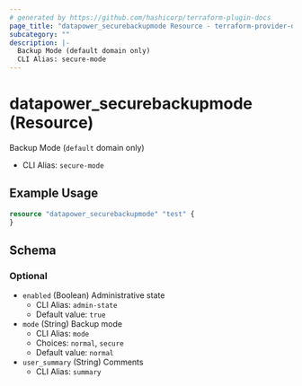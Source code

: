 ```yaml
---
# generated by https://github.com/hashicorp/terraform-plugin-docs
page_title: "datapower_securebackupmode Resource - terraform-provider-datapower"
subcategory: ""
description: |-
  Backup Mode (default domain only)
  CLI Alias: secure-mode
---
```


# datapower_securebackupmode (Resource)

Backup Mode (`default` domain only)
  - CLI Alias: `secure-mode`

## Example Usage

```terraform
resource "datapower_securebackupmode" "test" {
}
```

<!-- schema generated by tfplugindocs -->
## Schema

### Optional

- `enabled` (Boolean) Administrative state
  - CLI Alias: `admin-state`
  - Default value: `true`
- `mode` (String) Backup mode
  - CLI Alias: `mode`
  - Choices: `normal`, `secure`
  - Default value: `normal`
- `user_summary` (String) Comments
  - CLI Alias: `summary`
